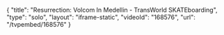 {
    "title": "Resurrection: Volcom In Medellin - TransWorld SKATEboarding",
    "type": "solo",
    "layout": "iframe-static",
    "videoId": "168576",
    "url": "\/tvpembed\/168576"
}